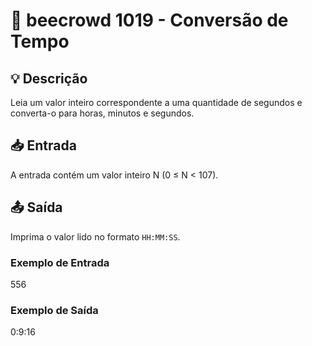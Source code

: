 # 📝 beecrowd 1019 - Conversão de Tempo

## 💡 Descrição

Leia um valor inteiro correspondente a uma quantidade de segundos e converta-o para horas, minutos e segundos.

## 📥 Entrada

A entrada contém um valor inteiro N (0 ≤ N < 107).

## 📤 Saída

Imprima o valor lido no formato `HH:MM:SS`.

### Exemplo de Entrada
556  

### Exemplo de Saída
0:9:16
